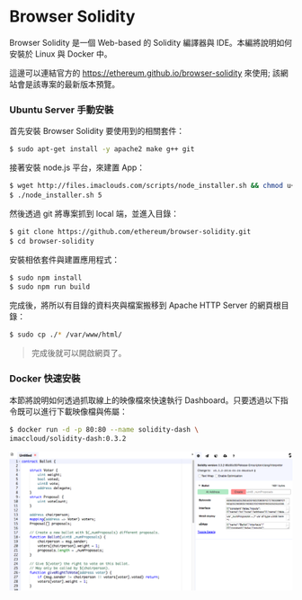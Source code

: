 # Browser Solidity
Browser Solidity 是一個 Web-based 的 Solidity 編譯器與 IDE。本編將說明如何安裝於 Linux 與 Docker 中。

這邊可以連結官方的 https://ethereum.github.io/browser-solidity 來使用; 該網站會是該專案的最新版本預覽。

###  Ubuntu Server 手動安裝
首先安裝 Browser Solidity 要使用到的相關套件：
```sh
$ sudo apt-get install -y apache2 make g++ git
```

接著安裝 node.js 平台，來建置 App：
```sh
$ wget http://files.imaclouds.com/scripts/node_installer.sh && chmod u+x node_installer.sh
$ ./node_installer.sh 5
```

然後透過 git 將專案抓到 local 端，並進入目錄：
```sh
$ git clone https://github.com/ethereum/browser-solidity.git
$ cd browser-solidity
```

安裝相依套件與建置應用程式：
```sh
$ sudo npm install
$ sudo npm run build
```

完成後，將所以有目錄的資料夾與檔案搬移到 Apache HTTP Server 的網頁根目錄：
```sh
$ sudo cp ./* /var/www/html/
```
> 完成後就可以開啟網頁了。

### Docker 快速安裝
本節將說明如何透過抓取線上的映像檔來快速執行 Dashboard。只要透過以下指令既可以進行下載映像檔與佈屬：
```sh
$ docker run -d -p 80:80 --name solidity-dash \
imaccloud/solidity-dash:0.3.2
```

![](images/snapshot-dash.png)
